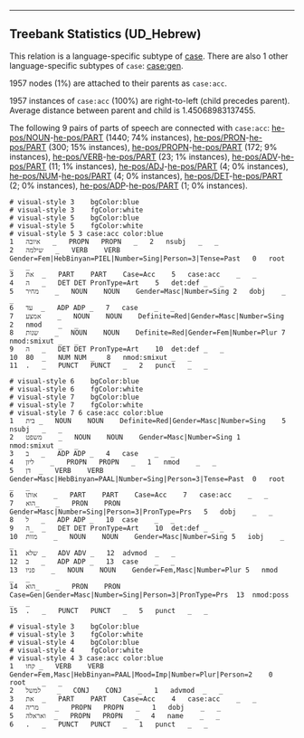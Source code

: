 

--------------------------------------------------------------------------------

## Treebank Statistics (UD_Hebrew)

This relation is a language-specific subtype of [case]().
There are also 1 other language-specific subtypes of `case`: [case:gen]().

1957 nodes (1%) are attached to their parents as `case:acc`.

1957 instances of `case:acc` (100%) are right-to-left (child precedes parent).
Average distance between parent and child is 1.45068983137455.

The following 9 pairs of parts of speech are connected with `case:acc`: [he-pos/NOUN]()-[he-pos/PART]() (1440; 74% instances), [he-pos/PRON]()-[he-pos/PART]() (300; 15% instances), [he-pos/PROPN]()-[he-pos/PART]() (172; 9% instances), [he-pos/VERB]()-[he-pos/PART]() (23; 1% instances), [he-pos/ADV]()-[he-pos/PART]() (11; 1% instances), [he-pos/ADJ]()-[he-pos/PART]() (4; 0% instances), [he-pos/NUM]()-[he-pos/PART]() (4; 0% instances), [he-pos/DET]()-[he-pos/PART]() (2; 0% instances), [he-pos/ADP]()-[he-pos/PART]() (1; 0% instances).


~~~ conllu
# visual-style 3	bgColor:blue
# visual-style 3	fgColor:white
# visual-style 5	bgColor:blue
# visual-style 5	fgColor:white
# visual-style 5 3 case:acc	color:blue
1	איובה	_	PROPN	PROPN	_	2	nsubj	_	_
2	שילמה	_	VERB	VERB	Gender=Fem|HebBinyan=PIEL|Number=Sing|Person=3|Tense=Past	0	root	_	_
3	את	_	PART	PART	Case=Acc	5	case:acc	_	_
4	ה	_	DET	DET	PronType=Art	5	det:def	_	_
5	מחיר	_	NOUN	NOUN	Gender=Masc|Number=Sing	2	dobj	_	_
6	עד	_	ADP	ADP	_	7	case	_	_
7	אמצע	_	NOUN	NOUN	Definite=Red|Gender=Masc|Number=Sing	2	nmod	_	_
8	שנות	_	NOUN	NOUN	Definite=Red|Gender=Fem|Number=Plur	7	nmod:smixut	_	_
9	ה	_	DET	DET	PronType=Art	10	det:def	_	_
10	80	_	NUM	NUM	_	8	nmod:smixut	_	_
11	.	_	PUNCT	PUNCT	_	2	punct	_	_

~~~


~~~ conllu
# visual-style 6	bgColor:blue
# visual-style 6	fgColor:white
# visual-style 7	bgColor:blue
# visual-style 7	fgColor:white
# visual-style 7 6 case:acc	color:blue
1	בית	_	NOUN	NOUN	Definite=Red|Gender=Masc|Number=Sing	5	nsubj	_	_
2	משפט	_	NOUN	NOUN	Gender=Masc|Number=Sing	1	nmod:smixut	_	_
3	ב	_	ADP	ADP	_	4	case	_	_
4	ליון	_	PROPN	PROPN	_	1	nmod	_	_
5	דן	_	VERB	VERB	Gender=Masc|HebBinyan=PAAL|Number=Sing|Person=3|Tense=Past	0	root	_	_
6	אותו	_	PART	PART	Case=Acc	7	case:acc	_	_
7	הוא_	_	PRON	PRON	Gender=Masc|Number=Sing|Person=3|PronType=Prs	5	dobj	_	_
8	ל	_	ADP	ADP	_	10	case	_	_
9	ה_	_	DET	DET	PronType=Art	10	det:def	_	_
10	מוות	_	NOUN	NOUN	Gender=Masc|Number=Sing	5	iobj	_	_
11	שלא	_	ADV	ADV	_	12	advmod	_	_
12	ב	_	ADP	ADP	_	13	case	_	_
13	פניו	_	NOUN	NOUN	Gender=Fem,Masc|Number=Plur	5	nmod	_	_
14	הוא_	_	PRON	PRON	Case=Gen|Gender=Masc|Number=Sing|Person=3|PronType=Prs	13	nmod:poss	_	_
15	.	_	PUNCT	PUNCT	_	5	punct	_	_

~~~


~~~ conllu
# visual-style 3	bgColor:blue
# visual-style 3	fgColor:white
# visual-style 4	bgColor:blue
# visual-style 4	fgColor:white
# visual-style 4 3 case:acc	color:blue
1	קחו	_	VERB	VERB	Gender=Fem,Masc|HebBinyan=PAAL|Mood=Imp|Number=Plur|Person=2	0	root	_	_
2	למשל	_	CONJ	CONJ	_	1	advmod	_	_
3	את	_	PART	PART	Case=Acc	4	case:acc	_	_
4	מריה	_	PROPN	PROPN	_	1	dobj	_	_
5	ואראלה	_	PROPN	PROPN	_	4	name	_	_
6	.	_	PUNCT	PUNCT	_	1	punct	_	_

~~~


